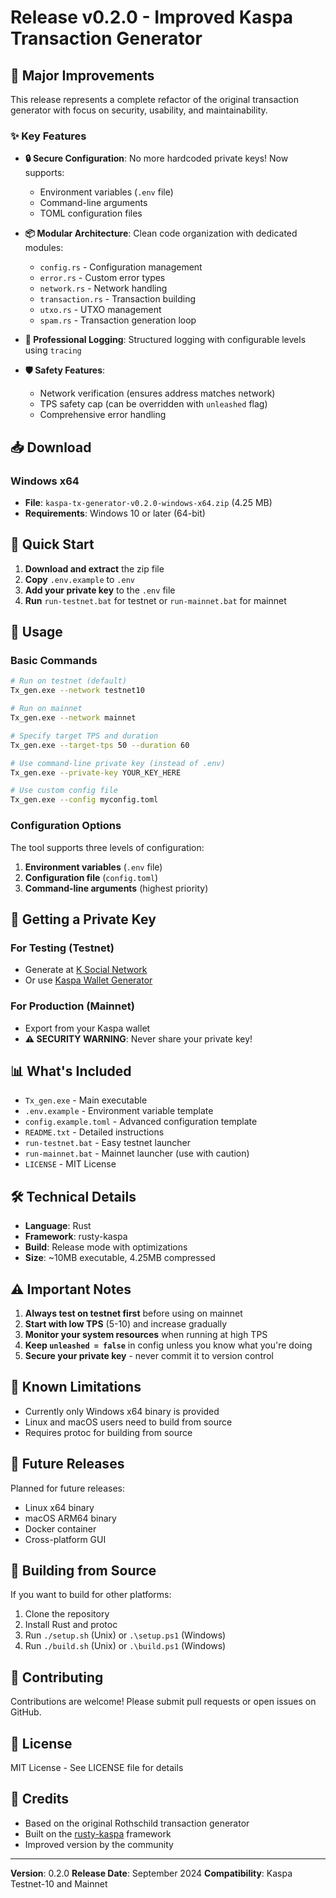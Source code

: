 # Release v0.2.0 - Improved Kaspa Transaction Generator

## 🚀 Major Improvements

This release represents a complete refactor of the original transaction generator with focus on security, usability, and maintainability.

### ✨ Key Features

- **🔒 Secure Configuration**: No more hardcoded private keys! Now supports:
  - Environment variables (`.env` file)
  - Command-line arguments
  - TOML configuration files

- **📦 Modular Architecture**: Clean code organization with dedicated modules:
  - `config.rs` - Configuration management
  - `error.rs` - Custom error types
  - `network.rs` - Network handling
  - `transaction.rs` - Transaction building
  - `utxo.rs` - UTXO management
  - `spam.rs` - Transaction generation loop

- **📝 Professional Logging**: Structured logging with configurable levels using `tracing`

- **🛡️ Safety Features**:
  - Network verification (ensures address matches network)
  - TPS safety cap (can be overridden with `unleashed` flag)
  - Comprehensive error handling

## 📥 Download

### Windows x64
- **File**: `kaspa-tx-generator-v0.2.0-windows-x64.zip` (4.25 MB)
- **Requirements**: Windows 10 or later (64-bit)

## 🚀 Quick Start

1. **Download and extract** the zip file
2. **Copy** `.env.example` to `.env`
3. **Add your private key** to the `.env` file
4. **Run** `run-testnet.bat` for testnet or `run-mainnet.bat` for mainnet

## 📖 Usage

### Basic Commands

```bash
# Run on testnet (default)
Tx_gen.exe --network testnet10

# Run on mainnet
Tx_gen.exe --network mainnet

# Specify target TPS and duration
Tx_gen.exe --target-tps 50 --duration 60

# Use command-line private key (instead of .env)
Tx_gen.exe --private-key YOUR_KEY_HERE

# Use custom config file
Tx_gen.exe --config myconfig.toml
```

### Configuration Options

The tool supports three levels of configuration:
1. **Environment variables** (`.env` file)
2. **Configuration file** (`config.toml`)
3. **Command-line arguments** (highest priority)

## 🔑 Getting a Private Key

### For Testing (Testnet)
- Generate at [K Social Network](https://ksocialnetwork.pages.dev/watching)
- Or use [Kaspa Wallet Generator](https://github.com/deepakdhaka-1/Kaspa-Wallet-Generate)

### For Production (Mainnet)
- Export from your Kaspa wallet
- **⚠️ SECURITY WARNING**: Never share your private key!

## 📊 What's Included

- `Tx_gen.exe` - Main executable
- `.env.example` - Environment variable template
- `config.example.toml` - Advanced configuration template
- `README.txt` - Detailed instructions
- `run-testnet.bat` - Easy testnet launcher
- `run-mainnet.bat` - Mainnet launcher (use with caution)
- `LICENSE` - MIT License

## 🛠️ Technical Details

- **Language**: Rust
- **Framework**: rusty-kaspa
- **Build**: Release mode with optimizations
- **Size**: ~10MB executable, 4.25MB compressed

## ⚠️ Important Notes

1. **Always test on testnet first** before using on mainnet
2. **Start with low TPS** (5-10) and increase gradually
3. **Monitor your system resources** when running at high TPS
4. **Keep `unleashed = false`** in config unless you know what you're doing
5. **Secure your private key** - never commit it to version control

## 🐛 Known Limitations

- Currently only Windows x64 binary is provided
- Linux and macOS users need to build from source
- Requires protoc for building from source

## 🔮 Future Releases

Planned for future releases:
- Linux x64 binary
- macOS ARM64 binary
- Docker container
- Cross-platform GUI

## 📝 Building from Source

If you want to build for other platforms:

1. Clone the repository
2. Install Rust and protoc
3. Run `./setup.sh` (Unix) or `.\setup.ps1` (Windows)
4. Run `./build.sh` (Unix) or `.\build.ps1` (Windows)

## 🤝 Contributing

Contributions are welcome! Please submit pull requests or open issues on GitHub.

## 📄 License

MIT License - See LICENSE file for details

## 🙏 Credits

- Based on the original Rothschild transaction generator
- Built on the [rusty-kaspa](https://github.com/kaspanet/rusty-kaspa) framework
- Improved version by the community

---

**Version**: 0.2.0
**Release Date**: September 2024
**Compatibility**: Kaspa Testnet-10 and Mainnet